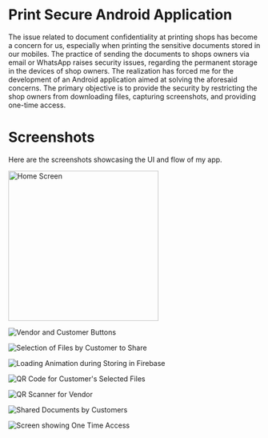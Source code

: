 # Print Secure Android Application

The issue related to document confidentiality at printing shops has become a concern for us, especially when printing the sensitive documents stored in our mobiles.
The practice of sending the documents to shops owners via email or WhatsApp raises security issues, regarding the permanent storage in the devices of shop owners.
The realization has forced me for the development of an Android application aimed at solving the aforesaid concerns.
The primary objective is to provide the security by restricting the shop owners from downloading files, capturing screenshots, and providing one-time access.

# Screenshots
Here are the screenshots showcasing the UI and flow of my app.

<img src="screenshots/home.jpeg" width="300" alt="Home Screen">

![Vendor and Customer Buttons](screenshots/vendor_customer.jpeg)

![Selection of Files by Customer to Share](screenshots/files.jpeg)

![Loading Animation during Storing in Firebase](screenshots/customer_loading.jpeg)

![QR Code for Customer's Selected Files](screenshots/qr_code.jpeg)

![QR Scanner for Vendor](screenshots/vendor.jpeg)

![Shared Documents by Customers](screenshots/docs.jpeg)

![Screen showing One Time Access](screenshots/docs_access.jpeg)
